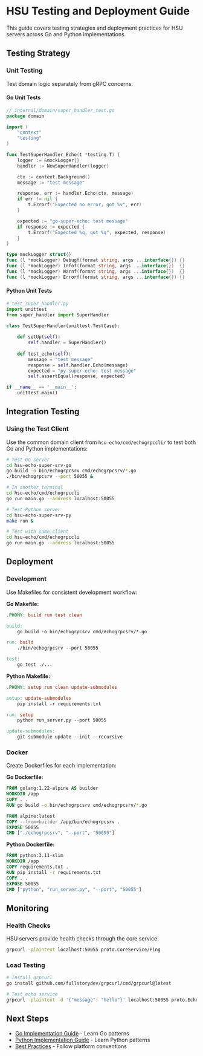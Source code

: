 # HSU Testing and Deployment Guide

This guide covers testing strategies and deployment practices for HSU servers across Go and Python implementations.

## Testing Strategy

### Unit Testing

Test domain logic separately from gRPC concerns.

#### Go Unit Tests

```go
// internal/domain/super_handler_test.go
package domain

import (
    "context"
    "testing"
)

func TestSuperHandler_Echo(t *testing.T) {
    logger := &mockLogger{}
    handler := NewSuperHandler(logger)

    ctx := context.Background()
    message := "test message"

    response, err := handler.Echo(ctx, message)
    if err != nil {
        t.Errorf("Expected no error, got %v", err)
    }

    expected := "go-super-echo: test message"
    if response != expected {
        t.Errorf("Expected %q, got %q", expected, response)
    }
}

type mockLogger struct{}
func (l *mockLogger) Debugf(format string, args ...interface{}) {}
func (l *mockLogger) Infof(format string, args ...interface{})  {}
func (l *mockLogger) Warnf(format string, args ...interface{})  {}
func (l *mockLogger) Errorf(format string, args ...interface{}) {}
```

#### Python Unit Tests

```python
# test_super_handler.py
import unittest
from super_handler import SuperHandler

class TestSuperHandler(unittest.TestCase):
    
    def setUp(self):
        self.handler = SuperHandler()
    
    def test_echo(self):
        message = "test message"
        response = self.handler.Echo(message)
        expected = "py-super-echo: test message"
        self.assertEqual(response, expected)

if __name__ == '__main__':
    unittest.main()
```

## Integration Testing

### Using the Test Client

Use the common domain client from `hsu-echo/cmd/echogrpccli/` to test both Go and Python implementations:

```bash
# Test Go server
cd hsu-echo-super-srv-go
go build -o bin/echogrpcsrv cmd/echogrpcsrv/*.go
./bin/echogrpcsrv --port 50055 &

# In another terminal
cd hsu-echo/cmd/echogrpccli
go run main.go --address localhost:50055

# Test Python server
cd hsu-echo-super-srv-py
make run &

# Test with same client
cd hsu-echo/cmd/echogrpccli
go run main.go --address localhost:50055
```

## Deployment

### Development

Use Makefiles for consistent development workflow:

**Go Makefile:**
```makefile
.PHONY: build run test clean

build:
	go build -o bin/echogrpcsrv cmd/echogrpcsrv/*.go

run: build
	./bin/echogrpcsrv --port 50055

test:
	go test ./...
```

**Python Makefile:**
```makefile
.PHONY: setup run clean update-submodules

setup: update-submodules
	pip install -r requirements.txt

run: setup
	python run_server.py --port 50055

update-submodules:
	git submodule update --init --recursive
```

### Docker

Create Dockerfiles for each implementation:

**Go Dockerfile:**
```dockerfile
FROM golang:1.22-alpine AS builder
WORKDIR /app
COPY . .
RUN go build -o bin/echogrpcsrv cmd/echogrpcsrv/*.go

FROM alpine:latest
COPY --from=builder /app/bin/echogrpcsrv .
EXPOSE 50055
CMD ["./echogrpcsrv", "--port", "50055"]
```

**Python Dockerfile:**
```dockerfile
FROM python:3.11-slim
WORKDIR /app
COPY requirements.txt .
RUN pip install -r requirements.txt
COPY . .
EXPOSE 50055
CMD ["python", "run_server.py", "--port", "50055"]
```

## Monitoring

### Health Checks

HSU servers provide health checks through the core service:

```bash
grpcurl -plaintext localhost:50055 proto.CoreService/Ping
```

### Load Testing

```bash
# Install grpcurl
go install github.com/fullstorydev/grpcurl/cmd/grpcurl@latest

# Test echo service
grpcurl -plaintext -d '{"message": "hello"}' localhost:50055 proto.EchoService/Echo
```

## Next Steps

- [Go Implementation Guide](INTEGRATED_HSU_MULTI_REPO_GO_GUIDE.md) - Learn Go patterns
- [Python Implementation Guide](INTEGRATED_HSU_MULTI_REPO_PYTHON_GUIDE.md) - Learn Python patterns
- [Best Practices](HSU_BEST_PRACTICES.md) - Follow platform conventions 